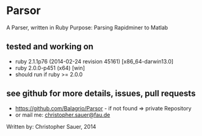# Parsor                                
A Parser, written in Ruby
Purpose: Parsing Rapidminer to Matlab

## tested and working on
* ruby 2.1.1p76 (2014-02-24 revision 45161) [x86_64-darwin13.0]
* ruby 2.0.0-p451 (x64) [win]
* should run if ruby >= 2.0.0

## see github for more details, issues, pull requests
* https://github.com/Balagrio/Parsor - if not found => private Repository
* or mail me: christopher.sauer@fau.de

Written by: Christopher Sauer, 2014

